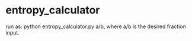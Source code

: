 # entropy_calculator
 run as: python entropy_calculator.py a/b, where a/b is the desired fraction input.
